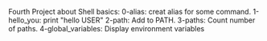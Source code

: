 Fourth Project about Shell basics:
0-alias: creat alias for some command.
1-hello_you: print "hello USER"
2-path: Add to PATH.
3-paths: Count number of paths.
4-global_variables: Display environment variables